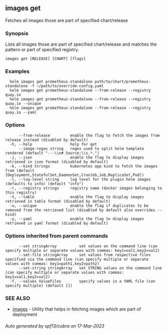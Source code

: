 ## images get

Fetches all images those are part of specified chart/release

### Synopsis

Lists all images those are part of specified chart/release and matches the pattern or part of specified registry.

```
images get [RELEASE] [CHART] [flags]
```

### Examples

```
  helm images get prometheus-standalone path/to/chart/prometheus-standalone -f ~/path/to/override-config.yaml
  helm images get prometheus-standalone --from-release --registry quay.io
  helm images get prometheus-standalone --from-release --registry quay.io --unique
  helm images get prometheus-standalone --from-release --registry quay.io --yaml
```

### Options

```
      --from-release         enable the flag to fetch the images from release instead (disabled by default)
  -h, --help                 help for get
      --image-regex string   regex used to split helm template rendered (default "---\\n# Source:\\s.*.")
  -j, --json                 enable the flag to display images retrieved in json format (disabled by default)
  -k, --kind strings         kubernetes app kind to fetch the images from (default [Deployment,StatefulSet,DaemonSet,CronJob,Job,ReplicaSet,Pod])
  -l, --log-level string     log level for the plugin helm images (defaults to info) (default "info")
  -r, --registry strings     registry name (docker images belonging to this registry)
  -t, --table                enable the flag to display images retrieved in table format (disabled by default)
  -u, --unique               enable the flag if duplicates to be removed from the retrieved list (disabled by default also overrides --kind)
  -y, --yaml                 enable the flag to display images retrieved in yaml format (disabled by default)
```

### Options inherited from parent commands

```
      --set stringArray          set values on the command line (can specify multiple or separate values with commas: key1=val1,key2=val2)
      --set-file stringArray     set values from respective files specified via the command line (can specify multiple or separate values with commas: key1=path1,key2=path2)
      --set-string stringArray   set STRING values on the command line (can specify multiple or separate values with commas: key1=val1,key2=val2)
  -f, --values ValueFiles        specify values in a YAML file (can specify multiple) (default [])
```

### SEE ALSO

* [images](images.md)	 - Utility that helps in fetching images which are part of deployment

###### Auto generated by spf13/cobra on 17-Mar-2023
